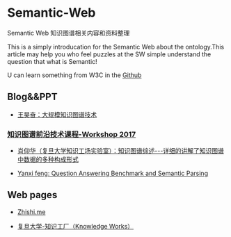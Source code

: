 # Semantic-Web
Semantic Web 知识图谱相关内容和资料整理

This is a simply introducation for the Semantic Web about the ontology.This article may help you who feel puzzles at the SW simple understand the question
that what is Semantic!  

U can learn something from W3C in the [Github](https://github.com/webcc/s3n "s3n")

## Blog&&PPT
- [王昊奋：大规模知识图谱技术](http://blog.sciencenet.cn/blog-1225851-801901.html)

### [知识图谱前沿技术课程-Workshop 2017](http://kw.fudan.edu.cn/workshop/intro2017)

- [肖仰华（复旦大学知识工场实验室）：知识图谱综述---详细的讲解了知识图谱中数据的多种构成形式](http://kw.fudan.edu.cn/resources/ppt/workshop2017/%E7%9F%A5%E8%AF%86%E5%9B%BE%E8%B0%B1%E7%BB%BC%E8%BF%B0.pdf)

- [Yanxi feng: Question Answering Benchmark and Semantic Parsing](http://kw.fudan.edu.cn/resources/ppt/workshop2017/yanxifeng.pdf)

## Web pages

- [Zhishi.me](http://zhishi.me/)

- [复旦大学-知识工厂（Knowledge Works）](http://kw.fudan.edu.cn/)



